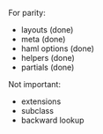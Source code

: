 For parity:

 * layouts (done)
 * meta (done)
 * haml options (done)
 * helpers (done)
 * partials (done)

Not important:
 * extensions
 * subclass
 * backward lookup
